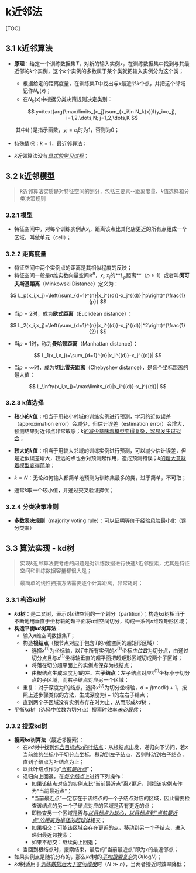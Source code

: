 # k近邻法

[TOC]



## 3.1 k近邻算法

- **原理**：给定一个训练数据集$T$，对新的输入实例$x$，在训练数据集中找到与其最近邻的$k$个实例，这个$k$个实例的多数属于某个类就把输入实例分为这个类；

  - 根据给定的距离度量，在训练集$T​$中找出与$x​$最近邻$k​$个点，并把这个邻域记作$N_k(x)​$；
  - 在$N_k(x)$中根据分类决策规则决定类别：

  $$
  y=\text{arg}\max\limits_{c_j}\sum_{x_i\in N_k(x)}I(y_i=c_j), i=1,2,\dots,N; j=1,2,\dots,K
  $$

  ​	其中$I(\cdot)$是指示函数，$y_i=c_j$时为1，否则为0；

- 特殊情况：$k=1$，最近邻算法；
- $k$近邻算法没有<u>*显式的学习过程*</u>；

## 3.2 k近邻模型

> $k$近邻算法实质是对特征空间的划分，包括三要素--距离度量、$k$值选择和分类决策规则

### 3.2.1 模型

- 特征空间中，对每个训练实例点$x_i$，距离该点比其他店更近的所有点组成一个区域，叫做单元（cell）；

### 3.2.2 距离度量

- 特征空间中两个实例点的距离是其相似程度的反映；
- 特征空间一般是$n$维实数向量空间$\mathbb{R}^n$，$x_i,x_j$的**$L_p$距离**（$p\geq 1$）或者叫**闵可夫斯基距离**（Minkowski Distance）定义为：

$$
L_p(x_i,x_j)=\left(\sum_{d=1}^{n}|x_i^{(d)}-x_j^{(d)}|^p\right)^{\frac{1}{p}}
$$

- 当$p=2$时，成为**欧式距离**（Euclidean distance）：

$$
L_2(x_i,x_j)=\left(\sum_{d=1}^{n}|x_i^{(d)}-x_j^{(d)}|^2\right)^{\frac{1}{2}}
$$

- 当$p=1$时，称为**曼哈顿距离**（Manhattan distance）：

$$
L_1(x_i,x_j)=\sum_{d=1}^{n}|x_i^{(d)}-x_j^{(d)}|
$$

- 当$p=\infty$时，成为**切比雪夫距离**（Chebyshev distance），是各个坐标距离的最大值：

$$
L_\infty(x_i,x_j)=\max\limits_{d}|x_i^{(d)}-x_j^{(d)}|
$$

### 3.2.3 k值选择

- **较小的$k$值**：相当于用较小邻域的训练实例进行预测，学习的近似误差（approximation error）会减少，但估计误差（estimation error）会增大，预测结果对近邻点非常敏感；$k$<u>的减少意味着模型变得复杂，容易发生过拟合</u>；

- **较大的$k$值**：相当于用较大邻域的训练实例进行预测，可以减少估计误差，但是近似误差增大，较远的点也会对预测起作用，造成预测错误；$k$<u>的增大意味着模型变得简单</u>；
- $k=N$：无论如何输入都简单地预测为训练集最多的类，过于简单，不可取；
- 通常$k$取一个较小值，并通过交叉验证择优；

### 3.2.4 分类决策准则

- **多数表决规则**（majority voting rule）：可以证明等价于经验风险最小化（误分类率）

## 3.3 算法实现 - kd树

> 实现$k$近邻算法要考虑的问题是对训练数据进行快速$k$近邻搜索，尤其是特征空间和训练数据容量都很大是；
>
> 最简单的线性扫描方法需要逐个计算距离，非常耗时；

### 3.3.1 构造kd树

- **$kd$树**：是二叉树，表示对$n$维空间的一个划分（partition）；构造$kd$树相当于不断地用垂直于坐标轴的超平面将$n$维空间切分，构成一系列$n$维超矩形区域；
- **构造平衡$kd$树算法**：
  - 输入$n$维空间数据集$T$；
  - 构造**根结点**（根节点对应于包含$T$的$n$维空间的超矩形区域）：
    - 选择$x^{(1)}$为坐标轴，以$T$中所有实例的$x^{(1)}$坐标<u>*中位数*</u>为切分点，由通过切分点且与$x^{(1)}$坐标轴垂直的超平面把超矩形区域切成两个子区域；
    - 将落在切分超平面上的实例点保存为根结点；
    - 由根结点生成深度为1的左、右**子结点**：左子结点对应$x^{(1)}$坐标小于切分点的子区域，而右子结点对应另一个区域；
  - 重复：对于深度为$j$的结点，选择$x^{(d)}$为切分坐标轴，$d=j(\text{mod}k)+1$，按照上述步骤类似的方法，生成深度为$j+1$的左右子结点；
  - 直到两个子区域没有实例点存在时为止，从而形成$kd$树；
- 平衡$kd$树（选择中位数为切分点）搜索时效率<u>*未必最优*</u>；

### 3.3.2 搜索kd树

- **搜索$kd$树算法**（最近邻搜索）：
  - 在$kd$树中找到<u>包含目标点$x$的叶结点</u>：从根结点出发，递归向下访问，若$x$当前维的坐标小于切分点坐标，移动到左子结点，否则移动到右子结点，直到子结点为叶结点为止；
  - 以此叶结点作为“<u>*当前最近点*</u>”；
  - 递归向上回退，在<u>*每个结点*</u>上进行下列操作：
    - 如果该结点对应的实例点比“当前最近点”离$x$更近，则把该实例点作为“当前最近点”；
    - “当前最近点”一定存在于该结点的一个子结点对应的区域，因此需要检查该结点的另一个子结点对应的区域是否有更近的点；
    - 即检查另一个区域是否与<u>*以目标点为球心，以目标点到“当前最近点”的距离为半径的超球体*</u>相交；
    - 如果相交：可能该区域会存在更近的点，移动到另一个子结点，进入递归最近邻搜索；
    - 如果不想交：继续向上回退；
  - 当回到根结点时，搜索结束，最后的“当前最近点”即为x的最近邻点；
- 如果实例点是随机分布的，那么$kd$树的<u>*平均搜索复杂*</u>为$O(\text{log}N)$；
- $kd$树适用于<u>*训练数据远大于空间维度*</u>时（$N\gg n$），当两者接近时效率降低；